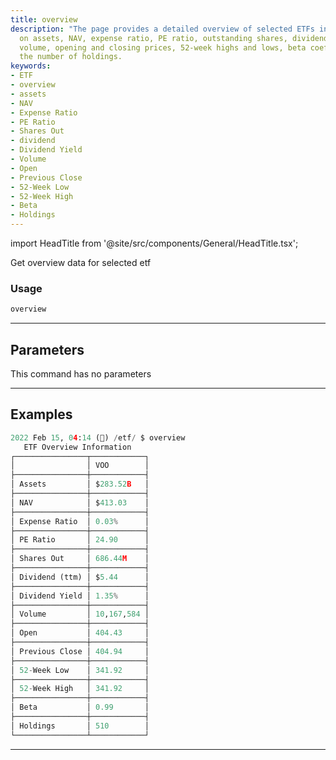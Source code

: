 ```yaml
---
title: overview
description: "The page provides a detailed overview of selected ETFs including information"
  on assets, NAV, expense ratio, PE ratio, outstanding shares, dividends, yield, trading
  volume, opening and closing prices, 52-week highs and lows, beta coefficient and
  the number of holdings.
keywords:
- ETF
- overview
- assets
- NAV
- Expense Ratio
- PE Ratio
- Shares Out
- dividend
- Dividend Yield
- Volume
- Open
- Previous Close
- 52-Week Low
- 52-Week High
- Beta
- Holdings
---
```


import HeadTitle from '@site/src/components/General/HeadTitle.tsx';

<HeadTitle title="etf /overview - Reference | OpenBB Terminal Docs" />

Get overview data for selected etf

### Usage

```python
overview
```

---

## Parameters

This command has no parameters



---

## Examples

```python
2022 Feb 15, 04:14 (🦋) /etf/ $ overview
   ETF Overview Information
┌────────────────┬────────────┐
│                │ VOO        │
├────────────────┼────────────┤
│ Assets         │ $283.52B   │
├────────────────┼────────────┤
│ NAV            │ $413.03    │
├────────────────┼────────────┤
│ Expense Ratio  │ 0.03%      │
├────────────────┼────────────┤
│ PE Ratio       │ 24.90      │
├────────────────┼────────────┤
│ Shares Out     │ 686.44M    │
├────────────────┼────────────┤
│ Dividend (ttm) │ $5.44      │
├────────────────┼────────────┤
│ Dividend Yield │ 1.35%      │
├────────────────┼────────────┤
│ Volume         │ 10,167,584 │
├────────────────┼────────────┤
│ Open           │ 404.43     │
├────────────────┼────────────┤
│ Previous Close │ 404.94     │
├────────────────┼────────────┤
│ 52-Week Low    │ 341.92     │
├────────────────┼────────────┤
│ 52-Week High   │ 341.92     │
├────────────────┼────────────┤
│ Beta           │ 0.99       │
├────────────────┼────────────┤
│ Holdings       │ 510        │
└────────────────┴────────────┘
```
---
